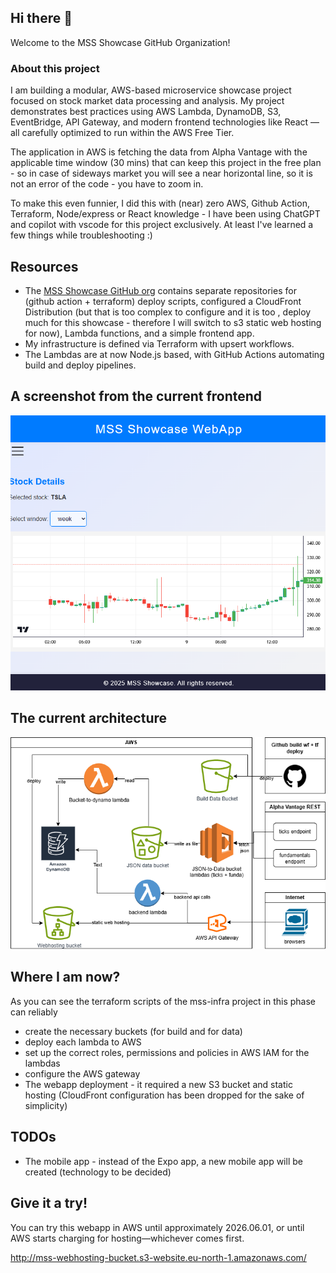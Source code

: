 ## Hi there 👋

Welcome to the MSS Showcase GitHub Organization!

### About this project
I am building a modular, AWS-based microservice showcase project focused on stock market data processing and analysis. My project demonstrates best practices using AWS Lambda, DynamoDB, S3, EventBridge, API Gateway, and modern frontend technologies like React — all carefully optimized to run within the AWS Free Tier.

The application in AWS is fetching the data from Alpha Vantage with the applicable time window (30 mins) that can keep this project in the free plan - so in case of sideways market you will see a near horizontal line, so it is not an error of the code - you have to zoom in.

To make this even funnier, I did this with (near) zero AWS, Github Action, Terraform, Node/express or React knowledge - I have been using ChatGPT and copilot with vscode for this project exclusively. At least I've learned a few things while troubleshooting :)

## Resources
- The [MSS Showcase GitHub org](https://github.com/mss-showcase) contains separate repositories for (github action + terraform) deploy scripts, configured a CloudFront Distribution (but that is too complex to configure and it is too , deploy much for this showcase - therefore I will switch to s3 static web hosting for now), Lambda functions, and a simple frontend app.
- My infrastructure is defined via Terraform with upsert workflows.
- The Lambdas are at now Node.js based, with GitHub Actions automating build and deploy pipelines.  

## A screenshot from the current frontend

![webapp screenshot](mss-webapp.png)

## The current architecture

![Architecture](mss-showcase-arch.png)

## Where I am now?

As you can see the terraform scripts of the mss-infra project in this phase can reliably 

 * create the necessary buckets (for build and for data)
 * deploy each lambda to AWS
 * set up the correct roles, permissions and policies in AWS IAM for the lambdas
 * configure the AWS gateway
 * The webapp deployment - it required a new S3 bucket and static hosting (CloudFront configuration has been dropped for the sake of simplicity)

## TODOs

 * The mobile app - instead of the Expo app, a new mobile app will be created (technology to be decided)

## Give it a try!

You can try this webapp in AWS until approximately 2026.06.01, or until AWS starts charging for hosting—whichever comes first.

http://mss-webhosting-bucket.s3-website.eu-north-1.amazonaws.com/
